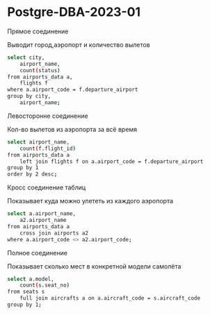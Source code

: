 # Postgre-DBA-2023-01

Прямое соединение

Выводит город,аэропорт и количество вылетов
```sh
select city,
    airport_name,
    count(status)
from airports_data a,
    flights f
where a.airport_code = f.departure_airport
group by city,
    airport_name;
```
Левосторонне соединение

Кол-во вылетов из аэропорта за всё время
```sh
select airport_name,
    count(f.flight_id)
from airports_data a
    left join flights f on a.airport_code = f.departure_airport
group by 1
order by 2 desc;
```
Кросс соединение таблиц

Показывает куда можно улететь из каждого аэропорта
```sh
select a.airport_name,
    a2.airport_name
from airports_data a
    cross join airports a2
where a.airport_code <> a2.airport_code;
```
Полное соединение

Показывает сколько мест в конкретной модели самолёта
```sh
select a.model,
    count(s.seat_no)
from seats s
    full join aircrafts a on a.aircraft_code = s.aircraft_code
group by 1;
```
